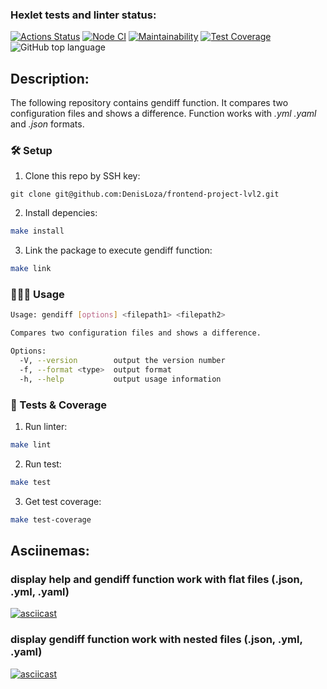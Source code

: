 ### Hexlet tests and linter status:
[![Actions Status](https://github.com/DenisLoza/frontend-project-lvl2/workflows/hexlet-check/badge.svg)](https://github.com/DenisLoza/frontend-project-lvl2/actions/workflows/hexlet-check.yml)
[![Node CI](https://github.com/DenisLoza/frontend-project-lvl2/actions/workflows/CI-tests.yml/badge.svg)](https://github.com/DenisLoza/frontend-project-lvl2/actions/workflows/CI-tests.yml)
[![Maintainability](https://api.codeclimate.com/v1/badges/ad2b6554b2a73def0f25/maintainability)](https://codeclimate.com/github/DenisLoza/frontend-project-lvl2/maintainability)
[![Test Coverage](https://api.codeclimate.com/v1/badges/ad2b6554b2a73def0f25/test_coverage)](https://codeclimate.com/github/DenisLoza/frontend-project-lvl2/test_coverage)
![GitHub top language](https://img.shields.io/github/languages/top/DenisLoza/frontend-project-lvl2)

## Description:

The following repository contains gendiff function. It compares two configuration files and shows a difference. Function works with *.yml* *.yaml* and *.json* formats.

### 🛠️ Setup

1) Clone this repo by SSH key:

```
git clone git@github.com:DenisLoza/frontend-project-lvl2.git
```

2) Install depencies:

```sh
make install
```

3) Link the package to execute gendiff function:

```sh
make link
```

### 👩🏻‍💻 Usage

```sh
Usage: gendiff [options] <filepath1> <filepath2>

Compares two configuration files and shows a difference.

Options:
  -V, --version        output the version number
  -f, --format <type>  output format
  -h, --help           output usage information  
```
### 🧪 Tests & Coverage

1) Run linter:

```sh
make lint
```

2) Run test:

```sh
make test
```

3) Get test coverage:

```sh
make test-coverage
```

## Asciinemas:
### display help and gendiff function work with flat files (.json, .yml, .yaml)
[![asciicast](https://asciinema.org/a/sfUkqoPoGjiB6zoVv7sUSVVjz.svg)](https://asciinema.org/a/sfUkqoPoGjiB6zoVv7sUSVVjz)

### display gendiff function work with nested files (.json, .yml, .yaml)
[![asciicast](https://asciinema.org/a/KyXM4GVtmqvHRQMU8urHc2hk8.svg)](https://asciinema.org/a/KyXM4GVtmqvHRQMU8urHc2hk8)
